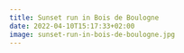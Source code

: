 ```yaml
---
title: Sunset run in Bois de Boulogne
date: 2022-04-10T15:17:33+02:00
image: sunset-run-in-bois-de-boulogne.jpg
---
```



